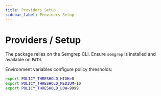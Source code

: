 ```yaml
---
title: Providers Setup
sidebar_label: Providers Setup
---
```


# Providers / Setup

The package relies on the Semgrep CLI.
Ensure `semgrep` is installed and available on `PATH`.

Environment variables configure policy thresholds:

```bash
export POLICY_THRESHOLD_HIGH=0
export POLICY_THRESHOLD_MEDIUM=10
export POLICY_THRESHOLD_LOW=9999

```